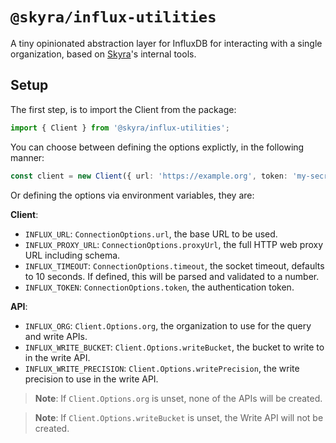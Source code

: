 # `@skyra/influx-utilities`

A tiny opinionated abstraction layer for InfluxDB for interacting with a single organization, based on [Skyra](https://skyra.pw)'s internal tools.

## Setup

The first step, is to import the Client from the package:

```typescript
import { Client } from '@skyra/influx-utilities';
```

You can choose between defining the options explictly, in the following manner:

```typescript
const client = new Client({ url: 'https://example.org', token: 'my-secret-token' });
```

Or defining the options via environment variables, they are:

**Client**:

-   `INFLUX_URL`: `ConnectionOptions.url`, the base URL to be used.
-   `INFLUX_PROXY_URL`: `ConnectionOptions.proxyUrl`, the full HTTP web proxy URL including schema.
-   `INFLUX_TIMEOUT`: `ConnectionOptions.timeout`, the socket timeout, defaults to 10 seconds. If defined, this will be parsed and validated to a number.
-   `INFLUX_TOKEN`: `ConnectionOptions.token`, the authentication token.

**API**:

-   `INFLUX_ORG`: `Client.Options.org`, the organization to use for the query and write APIs.
-   `INFLUX_WRITE_BUCKET`: `Client.Options.writeBucket`, the bucket to write to in the write API.
-   `INFLUX_WRITE_PRECISION`: `Client.Options.writePrecision`, the write precision to use in the write API.

> **Note**: If `Client.Options.org` is unset, none of the APIs will be created.

> **Note**: If `Client.Options.writeBucket` is unset, the Write API will not be created.
